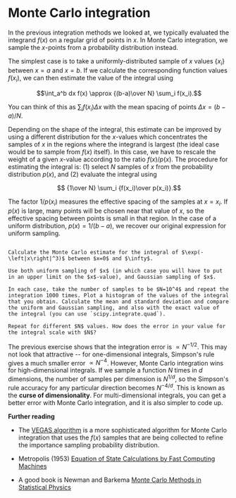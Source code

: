 # Monte Carlo integration

In the previous integration methods we looked at, we typically evaluated the integrand $f(x)$ on a regular grid of points in $x$. In Monte Carlo integration, we sample the $x$-points from a probability distribution instead. 

The simplest case is to take a uniformly-distributed sample of $x$ values $\left\{x_i\right\}$ between $x=a$ and $x=b$. If we calculate the corresponding function values $f(x_i)$, 
we can then estimate the value of the integral using

$$\int_a^b dx f(x) \approx {(b-a)\over N} \sum_i f(x_i).$$

You can think of this as $\sum_i f(x_i) \Delta x$ with the mean spacing of points $\Delta x = (b-a)/N$.

Depending on the shape of the integral, this estimate can be improved by using a different distribution for the $x$-values which concentrates the samples of $x$ in the regions where the integrand is largest (the ideal case would be to sample from $f(x)$ itself). In this case, we have to rescale the weight of a given $x$-value according to the ratio $f(x)/p(x)$. The procedure for estimating the integral is: (1) select $N$ samples of $x$ from the probability distribution $p(x)$, and (2) evaluate the integral using

$$ {1\over N} \sum_i {f(x_i)\over p(x_i)}.$$

The factor $1/p(x_i)$ measures the effective spacing of the samples at $x=x_i$. If $p(x)$ is large, many points will be chosen near that value of $x$, so the effective spacing between points is small in that region. In the case of a uniform distribution, $p(x) = 1/(b-a)$, we recover our original expression for uniform sampling.

```{admonition} Exercise

Calculate the Monte Carlo estimate for the integral of $\exp(-\left|x\right|^3)$ between $x=0$ and $\infty$. 

Use both uniform sampling of $x$ (in which case you will have to put in an upper limit on the $x$-value), and Gaussian sampling of $x$. 

In each case, take the number of samples to be $N=10^4$ and repeat the integration 1000 times. Plot a histogram of the values of the integral that you obtain. Calculate the mean and standard deviation and compare the uniform and Gaussian sampling, and also with the exact value of the integral (you can use `scipy.integrate.quad`).

Repeat for different $N$ values. How does the error in your value for the integral scale with $N$?

```

The previous exercise shows that the integration error is $\propto N^{-1/2}$. This may not look that attractive -- for one-dimensional integrals, Simpson's rule gives a much smaller error $\propto N^{-4}$. However, Monte Carlo integration wins for high-dimensional integrals. If we sample a function $N$ times in $d$ dimensions, the number of samples per dimension is $N^{1/d}$, so the Simpson's rule accuracy for any particular direction becomes $N^{-4/d}$. This is known as the **curse of dimensionality**. For multi-dimensional integrals, you can get a better error with Monte Carlo integration, and it is also simpler to code up.

**Further reading**

- The [VEGAS algorithm](https://en.wikipedia.org/wiki/VEGAS_algorithm) is a more sophisticated algorithm for Monte Carlo integration that uses the $f(x)$ samples that are being collected to refine the importance sampling probability distribution.

- Metropolis (1953) [Equation of State Calculations by Fast Computing Machines](https://pubs.aip.org/aip/jcp/article/21/6/1087/202680/Equation-of-State-Calculations-by-Fast-Computing)

- A good book is Newman and Barkema [Monte Carlo Methods in Statistical Physics](https://mcgill.on.worldcat.org/search/detail/40927360?queryString=au%3A%28newman%29%20AND%20ti%3A%28monte%20carlo%20methods%29&databaseList=283%2C638&origPageViewName=pages%2Fadvanced-search-page&clusterResults=&groupVariantRecords=&expandSearch=true&translateSearch=false&queryTranslationLanguage=&lang=en&scope=wz%3A12129)
